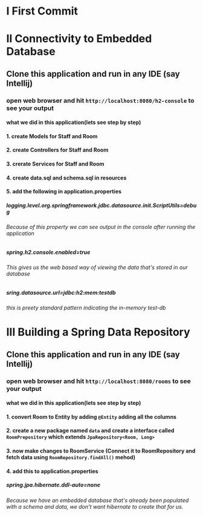 # I First Commit

# II Connectivity to Embedded Database
## Clone this application and run in any IDE (say Intellij)
### open web browser and hit `http://localhost:8080/h2-console` to see your output


#### what we did in this application(lets see step by step)
#### 1. create Models for Staff and Room
#### 2. create Controllers for Staff and Room
#### 3. crerate Services for Staff and Room
#### 4. create data.sql and schema.sql in resources
#### 5. add the following in application.properties
##### logging.level.org.springframework.jdbc.datasource.init.ScriptUtils=debug
###### Because of this property we can see output in the console after running the application
##### spring.h2.console.enabled=true
###### This gives us the web based way of viewing the data that's stored in our database
##### sring.datasource.url=jdbc:h2:mem:testdb
###### this is preety standard pattern indicating the in-memory test-db


# III Building a Spring Data Repository
## Clone this application and run in any IDE (say Intellij)
### open web browser and hit `http://localhost:8080/rooms` to see your output


#### what we did in this application(lets see step by step)
#### 1. convert Room to Entity by adding `@Entity` adding all the columns
#### 2. create a new package named `data` and create a interface called `RoomPrepository` which extends `JpaRepository<Room, Long>`
#### 3. now make changes to RoomService (Connect it to RoomRepository and fetch data using `RoomRepository.findAll()` mehod)
#### 4. add this to application.properties
##### spring.jpa.hibernate.ddl-auto=none
###### Because we have an embedded database that's already been populated with a schema and data, we don't want hibernate to create that for us.


